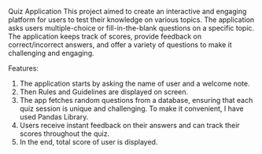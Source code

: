  Quiz Application
This project aimed to create an interactive and engaging platform for users to test their knowledge on various topics. The application asks users multiple-choice or fill-in-the-blank questions on a specific topic. The application keeps track of scores, provide feedback on correct/incorrect answers, and offer a variety of questions to make it challenging and engaging.

Features:
1. The application starts by asking the name of user and a welcome note.
2. Then Rules and Guidelines are displayed on screen.
3. The app fetches random questions from a database, ensuring that each quiz session is unique and challenging. To make it convenient, I have used Pandas Library.
4. Users receive instant feedback on their answers and can track their scores throughout the quiz.
5. In the end, total score of user is displayed.
